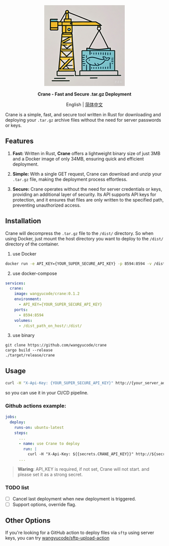 <div align="center">
  <img src="logo.jpg" width=256></img>
  <p><strong>Crane - Fast and Secure .tar.gz Deployment</strong></p>
  
  English | [简体中文](README.ZH-CN.md)
  
</div>

Crane is a simple, fast, and secure tool written in Rust for downloading and deploying your `.tar.gz` archive files without the need for server passwords or keys.

## Features
1. **Fast:** Written in Rust, **Crane** offers a lightweight binary size of just 3MB and a Docker image of only 34MB, ensuring quick and efficient deployment.

2. **Simple:** With a single GET request, Crane can download and unzip your `.tar.gz` file, making the deployment process effortless.

3. **Secure:** Crane operates without the need for server credentials or keys, providing an additional layer of security. Its API supports API keys for protection, and it ensures that files are only written to the specified path, preventing unauthorized access.

## Installation

Crane will decompress the `.tar.gz` file to the `/dist/` directory. So when using Docker, just mount the host directory you want to deploy to the `/dist/` directory of the container.

1. use Docker

```bash
docker run -e API_KEY={YOUR_SUPER_SECURE_API_KEY} -p 8594:8594 -v /dist_path_on_host/:/dist/ wangyucode/crane:0.1.2
```

2. use docker-compose

```yaml
services:
  crane:
    image: wangyucode/crane:0.1.2
    environment:
      - API_KEY={YOUR_SUPER_SECURE_API_KEY}
    ports:
      - 8594:8594
    volumes:
      - /dist_path_on_host/:/dist/
```

3. use binary
```
git clone https://github.com/wangyucode/crane
cargo build --release
./target/release/crane
```


## Usage

```bash
curl -H "X-Api-Key: {YOUR_SUPER_SECURE_API_KEY}" http://{your_server_address}:8594/deploy?url=https://example.com/file.tar.gz
```

so you can use it in your CI/CD pipeline. 

### Github actions example:
```yaml
jobs:
  deploy:
    runs-on: ubuntu-latest
    steps:
      ...
      - name: use Crane to deploy
        run: |
          curl -H "X-Api-Key: ${{secrets.CRANE_API_KEY}}" http://${secrets.SERVER_ADDRESS}:8594/deploy?url=https://github.com/your-repo/your-repo/releases/download/v1.0.0/dist.tar.gz
      ...
```

> **Waring**: API_KEY is required, if not set, Crane will not start. and please set it as a strong secret.

### TODO list

- [ ] Cancel last deployment when new deployment is triggered.
- [ ] Support options, override flag.

## Other Options

If you're looking for a GitHub action to deploy files via `sftp` using server keys, you can try [wangyucode/sftp-upload-action](https://github.com/wangyucode/sftp-upload-action)

